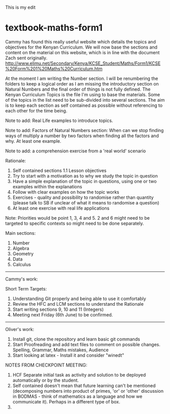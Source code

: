 This is my edit

# textbook-maths-form1

Cammy has found this really useful website which details the topics and objectives for the Kenyan Curriculum. We will now base the sections and content on the material on this website, which is in line with the document Zach sent originally. http://www.elimu.net/Secondary/Kenya/KCSE_Student/Maths/Form1/KCSE%20Form%201%20Maths%20Curriculum.htm

At the moment I am writing the Number section. I will be renumbering the folders to keep a logical order as I am missing the introductory section on Natural Numbers and the final order of things is not fully defined.
The Kenyan Curriculum Topics is the file I'm using to base the materials. Some of the topics in the list need to be sub-divided into several sections.
The aim is to keep each section as self contained as possible without referencing to each other for the time being.

Note to add: Real Life examples to introduce topics. 

Note to add: Factors of Natural Numbers section: When can we stop finding ways of multiply a number by two factors when finding all the factors and why. At least one example.

Note to add: a comprehension exercise from a 'real world' scenario


Rationale:

1. Self contained sections
1.1 Lesson objectives
2. Try to start with a motivation as to why we study the topic in question
3. Have a simple explanation of the topic in questions, using one or two examples within the explanations
4. Follow with clear examples on how the topic works
5. Exercises - quality and possibility to randomise rather than quantity (please talk to SB if unclear of what it means to randomise a question)
6. At least one exercise with real life applications

Note: Priorities would be point 1, 3, 4 and 5. 2 and 6 might need to be targeted to specific contexts so might need to be done separately. 


Main sections:
1. Number
2. Algebra
3. Geometry
4. Data
5. Calculus

----------------------------------------------------------------------------------------------------------------------------------------------------
Cammy's work:

Short Term Targets:
1. Understanding Git properly and being able to use it comfortably
2. Review the HFC and LCM sections to understand the Rationale
3. Start writing sections 9, 10 and 11 (Integers)
4. Meeting next Friday (6th June) to be confirmed.



----------------------------------------------------------------------------------------------------------------------------------------------------
Oliver's work:

1. Install git, clone the repository and learn basic git commands
2. Start Proofreading and add text files to comment on possible changes. Spelling, Grammar, Maths mistakes, Audience
3. Start looking at latex - Install it and consider "winedt"




NOTES FROM CHECKPOINT MEETING:
1. HCF Separate initial task as activity and solution to be deployed automatically or by the student.
2. Self contained doesn't mean that future learning can't be mentioned (decomposing numbers into product of primes, 'or' or 'other' discussion in BODMAS - think of mathematics as a language and how we communicate it). Perhaps in a different type of box. 
3. 


